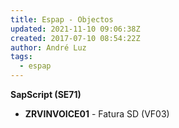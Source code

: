 ```yaml
---
title: Espap - Objectos
updated: 2021-11-10 09:06:38Z
created: 2017-07-10 08:54:22Z
author: André Luz
tags:
  - espap
---
```


**SapScript (SE71)**

- **ZRVINVOICE01** - Fatura SD (VF03)